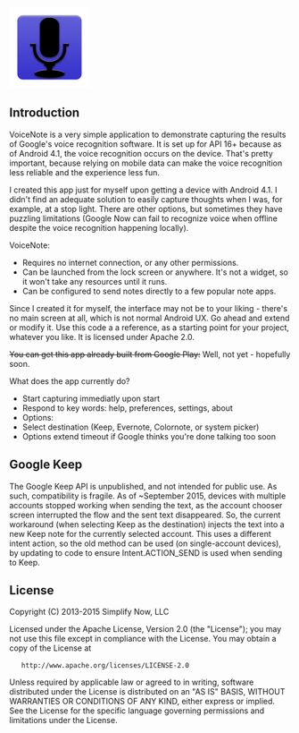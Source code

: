![VoiceNote](https://github.com/TimMackenzie/VoiceNote/raw/master/VoiceNote.png)


Introduction
------------

VoiceNote is a very simple application to demonstrate capturing the results of Google's voice recognition software.  It is set up for API 16+ because as of Android 4.1, the voice recognition occurs on the device.  That's pretty important, because relying on mobile data can make the voice recognition less reliable and the experience less fun.

I created this app just for myself upon getting a device with Android 4.1.  I didn't find an adequate solution to easily capture thoughts when I was, for example, at a stop light.  There are other options, but sometimes they have puzzling limitations (Google Now can fail to recognize voice when offline despite the voice recognition happening locally).

VoiceNote:
- Requires no internet connection, or any other permissions.
- Can be launched from the lock screen or anywhere.  It's not a widget, so it won't take any resources until it runs.
- Can be configured to send notes directly to a few popular note apps.

Since I created it for myself, the interface may not be to your liking - there's no main screen at all, which is not normal Android UX.  Go ahead and extend or modify it.  Use this code a a reference, as a starting point for your project, whatever you like.  It is licensed under Apache 2.0.

<del>You can get this app already built from Google Play:</del>
Well, not yet - hopefully soon.

What does the app currently do?
- Start capturing immediatly upon start
- Respond to key words: help, preferences, settings, about
- Options:
 - Select destination (Keep, Evernote, Colornote, or system picker)
 - Options extend timeout if Google thinks you're done talking too soon


Google Keep
------------
The Google Keep API is unpublished, and not intended for public use.  As such, compatibility is fragile.  As of ~September 2015, devices with multiple accounts stopped working when sending the text, as the account chooser screen interrupted the flow and the sent text disappeared.  So, the current workaround (when selecting Keep as the destination) injects the text into a new Keep note for the currently selected account.  This uses a different intent action, so the old method can be used (on single-account devices), by updating to code to ensure Intent.ACTION_SEND is used when sending to Keep.

License
------------
  Copyright (C) 2013-2015 Simplify Now, LLC
 
  Licensed under the Apache License, Version 2.0 (the "License");
  you may not use this file except in compliance with the License.
  You may obtain a copy of the License at
 
       http://www.apache.org/licenses/LICENSE-2.0
 
  Unless required by applicable law or agreed to in writing, software
  distributed under the License is distributed on an "AS IS" BASIS,
  WITHOUT WARRANTIES OR CONDITIONS OF ANY KIND, either express or implied.
  See the License for the specific language governing permissions and
  limitations under the License.
 
